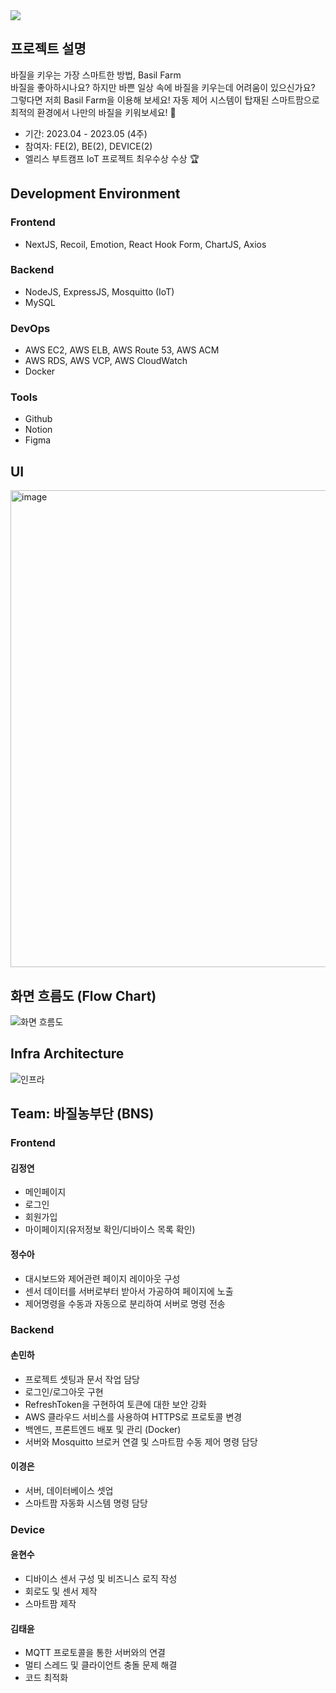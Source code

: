 <img src="https://capsule-render.vercel.app/api?type=waving&color=50D374&height=300&section=header&text=Basil%20Farm&fontSize=90" />

## 프로젝트 설명
바질을 키우는 가장 스마트한 방법, Basil Farm </br>
바질을 좋아하시나요? 하지만 바쁜 일상 속에 바질을 키우는데 어려움이 있으신가요? </br>
그렇다면 저희 Basil Farm을 이용해 보세요! 자동 제어 시스템이 탑재된 스마트팜으로 최적의 환경에서 나만의 바질을 키워보세요! 🌿


- 기간: 2023.04 - 2023.05 (4주)
- 참여자: FE(2), BE(2), DEVICE(2)
- 엘리스 부트캠프 IoT 프로젝트 최우수상 수상 🏆

## Development Environment
### Frontend
- NextJS, Recoil, Emotion, React Hook Form, ChartJS, Axios
### Backend
- NodeJS, ExpressJS, Mosquitto (IoT)
- MySQL
### DevOps
- AWS EC2, AWS ELB, AWS Route 53, AWS ACM
- AWS RDS, AWS VCP, AWS CloudWatch
- Docker
### Tools
- Github
- Notion
- Figma

## UI
<img width="763" alt="image" src="https://github.com/ha-ccoon/basilfarm-backend/assets/86749331/880ac7fe-3f96-4eec-9d03-ba08bd57c810">

## 화면 흐름도 (Flow Chart)
![화면 흐름도](https://github.com/ha-ccoon/basilfarm-backend/assets/86749331/0778b15c-e153-4f1a-b370-bb39bec22f78)

## Infra Architecture
![인프라](https://github.com/ha-ccoon/basilfarm-backend/assets/86749331/a40ad2bb-7d86-4aa0-8be7-08e17a2e193e)

## Team: 바질농부단 (BNS)
### Frontend
#### 김정연
- 메인페이지
- 로그인
- 회원가입
- 마이페이지(유저정보 확인/디바이스 목록 확인)
#### 정수아
- 대시보드와 제어관련 페이지 레이아웃 구성
- 센서 데이터를 서버로부터 받아서 가공하여 페이지에 노출
- 제어명령을 수동과 자동으로 분리하여 서버로 명령 전송
### Backend
#### 손민하
- 프로젝트 셋팅과 문서 작업 담당
- 로그인/로그아웃 구현
- RefreshToken을 구현하여 토큰에 대한 보안 강화
- AWS 클라우드 서비스를 사용하여 HTTPS로 프로토콜 변경
- 백엔드, 프론트엔드 배포 및 관리 (Docker)
- 서버와 Mosquitto 브로커 연결 및 스마트팜 수동 제어 명령 담당
#### 이경은
- 서버, 데이터베이스 셋업
- 스마트팜 자동화 시스템 명령 담당 
### Device
#### 윤현수
- 디바이스 센서 구성 및 비즈니스 로직 작성
- 회로도 및 센서 제작
- 스마트팜 제작
#### 김태윤
- MQTT 프로토콜을 통한 서버와의 연결
- 멀티 스레드 및 클라이언트 충돌 문제 해결
- 코드 최적화
